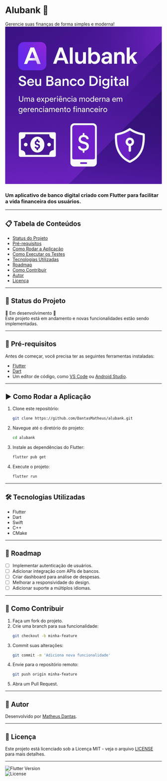 # Alubank 🚀  
Gerencie suas finanças de forma simples e moderna!  
<img src="banner.png" alt="Alubank Banner" />

### Um aplicativo de banco digital criado com Flutter para facilitar a vida financeira dos usuários.

---

## 📋 Tabela de Conteúdos  
- [Status do Projeto](#-status-do-projeto)  
- [Pré-requisitos](#-pré-requisitos)  
- [Como Rodar a Aplicação](#-como-rodar-a-aplicação)  
- [Como Executar os Testes](#-como-executar-os-testes)  
- [Tecnologias Utilizadas](#-tecnologias-utilizadas)  
- [Roadmap](#-roadmap)  
- [Como Contribuir](#-como-contribuir)  
- [Autor](#-autor)  
- [Licença](#-licença)  

---

## 📌 Status do Projeto  
🚧 Em desenvolvimento 🚧  
Este projeto está em andamento e novas funcionalidades estão sendo implementadas.  

---

## 🔧 Pré-requisitos  
Antes de começar, você precisa ter as seguintes ferramentas instaladas:  
- [Flutter](https://docs.flutter.dev/get-started/install)  
- [Dart](https://dart.dev/get-dart)  
- Um editor de código, como [VS Code](https://code.visualstudio.com/) ou [Android Studio](https://developer.android.com/studio).  

---

## ▶️ Como Rodar a Aplicação  
1. Clone este repositório:  
   ```bash
   git clone https://github.com/DantasMatheus/alubank.git
   ```
2. Navegue até o diretório do projeto:  
   ```bash
   cd alubank
   ```
3. Instale as dependências do Flutter:  
   ```bash
   flutter pub get
   ```
4. Execute o projeto:  
   ```bash
   flutter run
   ```

---

## 🛠 Tecnologias Utilizadas  
- Flutter  
- Dart  
- Swift  
- C++  
- CMake  

---

## 🚀 Roadmap  
- [ ] Implementar autenticação de usuários.  
- [ ] Adicionar integração com APIs de bancos.  
- [ ] Criar dashboard para análise de despesas.  
- [ ] Melhorar a responsividade do design.  
- [ ] Adicionar suporte a múltiplos idiomas.  

---

## 🤝 Como Contribuir  
1. Faça um fork do projeto.  
2. Crie uma branch para sua funcionalidade:  
   ```bash
   git checkout -b minha-feature
   ```
3. Commit suas alterações:  
   ```bash
   git commit -m 'Adiciona nova funcionalidade'
   ```
4. Envie para o repositório remoto:  
   ```bash
   git push origin minha-feature
   ```
5. Abra um Pull Request.

---

## 👤 Autor  
Desenvolvido por [Matheus Dantas](https://github.com/DantasMatheus).

---

## 📜 Licença  
Este projeto está licenciado sob a Licença MIT - veja o arquivo [LICENSE](LICENSE) para mais detalhes.

---

![Flutter Version](https://img.shields.io/badge/Flutter-3.29.0-blue)  
![License](https://img.shields.io/badge/license-MIT-green)  
```

